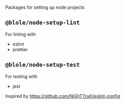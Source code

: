 Packages for setting up node projects

## `@blole/node-setup-lint`
For linting with
  * eslint
  * prettier

## `@blole/node-setup-test`
For testing with
  * jest

Inspired by https://github.com/NiGhTTraX/eslint-config
